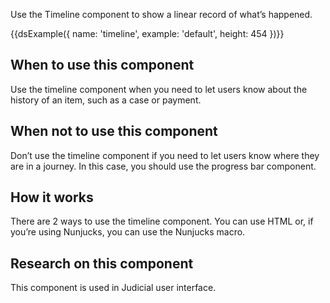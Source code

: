 Use the Timeline component to show a linear record of what’s happened.

{{dsExample({
  name: 'timeline',
  example: 'default',
  height: 454
})}}

## When to use this component

Use the timeline component when you need to let users know about the history of an item, such as a case or payment.

## When not to use this component

Don’t use the timeline component if you need to let users know where they are in a journey. In this case, you should use the progress bar component.


## How it works

There are 2 ways to use the timeline component. You can use HTML or, if you’re using Nunjucks, you can use the Nunjucks macro.

## Research on this component

This component is used in Judicial user interface.